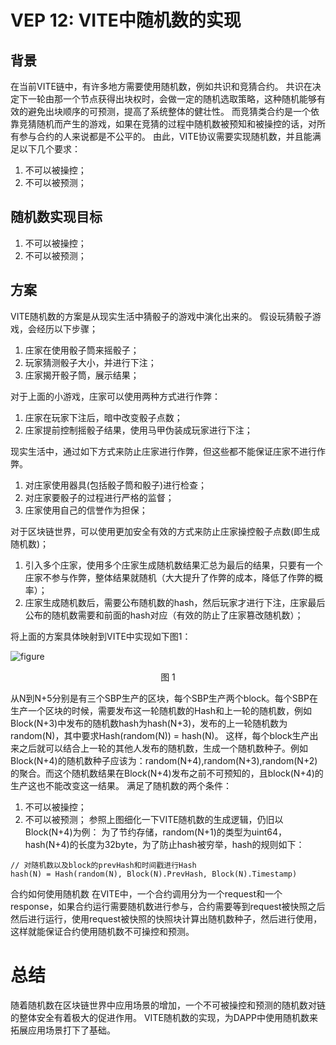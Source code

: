 # VEP 12: VITE中随机数的实现

## 背景
在当前VITE链中，有许多地方需要使用随机数，例如共识和竞猜合约。
共识在决定下一轮由那一个节点获得出块权时，会做一定的随机选取策略，这种随机能够有效的避免出块顺序的可预测，提高了系统整体的健壮性。
而竞猜类合约是一个依靠竞猜随机而产生的游戏，如果在竞猜的过程中随机数被预知和被操控的话，对所有参与合约的人来说都是不公平的。
由此，VITE协议需要实现随机数，并且能满足以下几个要求：
1. 不可以被操控；
2. 不可以被预测；


## 随机数实现目标

1. 不可以被操控；
2. 不可以被预测；

## 方案

VITE随机数的方案是从现实生活中猜骰子的游戏中演化出来的。
假设玩猜骰子游戏，会经历以下步骤；
1. 庄家在使用骰子筒来摇骰子；
2. 玩家猜测骰子大小，并进行下注；
3. 庄家揭开骰子筒，展示结果；

对于上面的小游戏，庄家可以使用两种方式进行作弊：
1. 庄家在玩家下注后，暗中改变骰子点数；
2. 庄家提前控制摇骰子结果，使用马甲伪装成玩家进行下注；

现实生活中，通过如下方式来防止庄家进行作弊，但这些都不能保证庄家不进行作弊。
1. 对庄家使用器具(包括骰子筒和骰子)进行检查；
2. 对庄家要骰子的过程进行严格的监督；
3. 庄家使用自己的信誉作为担保；

对于区块链世界，可以使用更加安全有效的方式来防止庄家操控骰子点数(即生成随机数)；
1. 引入多个庄家，使用多个庄家生成随机数结果汇总为最后的结果，只要有一个庄家不参与作弊，整体结果就随机（大大提升了作弊的成本，降低了作弊的概率）；
2. 庄家生成随机数后，需要公布随机数的hash，然后玩家才进行下注，庄家最后公布的随机数需要和前面的hash对应（有效的防止了庄家篡改随机数）；

将上面的方案具体映射到VITE中实现如下图1：

![figure](~/images/vep12-random.png)<div align="center">图 1</div>

从N到N+5分别是有三个SBP生产的区块，每个SBP生产两个block。每个SBP在生产一个区块的时候，需要发布这一轮随机数的Hash和上一轮的随机数，例如Block(N+3)中发布的随机数hash为hash(N+3)，发布的上一轮随机数为random(N)，其中要求Hash(random(N)) = hash(N)。
这样，每个block生产出来之后就可以结合上一轮的其他人发布的随机数，生成一个随机数种子。例如Block(N+4)的随机数种子应该为：random(N+4),random(N+3),random(N+2)的聚合。而这个随机数结果在Block(N+4)发布之前不可预知的，且block(N+4)的生产这也不能改变这一结果。
满足了随机数的两个条件：
1. 不可以被操控；
2. 不可以被预测；
参照上图细化一下VITE随机数的生成逻辑，仍旧以Block(N+4)为例：
为了节约存储，random(N+1)的类型为uint64，hash(N+4)的长度为32byte，为了防止hash被穷举，hash的规则如下：


```
// 对随机数以及block的prevHash和时间戳进行Hash
hash(N) = Hash(random(N), Block(N).PrevHash, Block(N).Timestamp)
```

合约如何使用随机数
在VITE中，一个合约调用分为一个request和一个response，如果合约运行需要随机数进行参与，合约需要等到request被快照之后然后进行运行，使用request被快照的快照块计算出随机数种子，然后进行使用，这样就能保证合约使用随机数不可操控和预测。



# 总结

随着随机数在区块链世界中应用场景的增加，一个不可被操控和预测的随机数对链的整体安全有着极大的促进作用。
VITE随机数的实现，为DAPP中使用随机数来拓展应用场景打下了基础。

